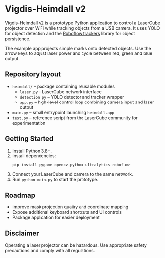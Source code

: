 # Vigdis-Heimdall v2

Vigdis-Heimdall v2 is a prototype Python application to control a LaserCube projector over WiFi while tracking objects from a USB camera. It uses YOLO for object detection and the [Roboflow trackers](https://github.com/roboflow/trackers) library for object persistence.

The example app projects simple masks onto detected objects. Use the arrow keys to adjust laser power and cycle between red, green and blue output.

## Repository layout

- `heimdall/` – package containing reusable modules
  - `laser.py` – LaserCube network interface
  - `detection.py` – YOLO detector and tracker wrapper
  - `app.py` – high-level control loop combining camera input and laser output
- `main.py` – small entrypoint launching `heimdall.app`
- `test.py` – reference script from the LaserCube community for experimentation

## Getting Started

1. Install Python 3.8+.
2. Install dependencies:
   ```bash
   pip install pygame opencv-python ultralytics roboflow
   ```
3. Connect your LaserCube and camera to the same network.
4. Run `python main.py` to start the prototype.

## Roadmap

- Improve mask projection quality and coordinate mapping
- Expose additional keyboard shortcuts and UI controls
- Package application for easier deployment

## Disclaimer

Operating a laser projector can be hazardous. Use appropriate safety precautions and comply with all regulations.
